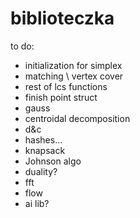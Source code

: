 # biblioteczka

to do:
  - initialization for simplex
  - matching \ vertex cover
  - rest of lcs functions
  - finish point struct
  - gauss
  - centroidal decomposition
  - d&c
  - hashes...
  - knapsack
  - Johnson algo
  - duality?
  - fft
  - flow
  - ai lib?
